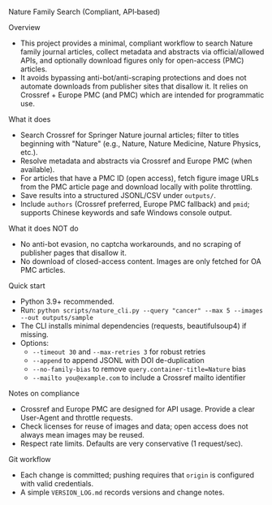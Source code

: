 Nature Family Search (Compliant, API‑based)

Overview
- This project provides a minimal, compliant workflow to search Nature family journal articles, collect metadata and abstracts via official/allowed APIs, and optionally download figures only for open-access (PMC) articles.
- It avoids bypassing anti-bot/anti-scraping protections and does not automate downloads from publisher sites that disallow it. It relies on Crossref + Europe PMC (and PMC) which are intended for programmatic use.

What it does
- Search Crossref for Springer Nature journal articles; filter to titles beginning with "Nature" (e.g., Nature, Nature Medicine, Nature Physics, etc.).
- Resolve metadata and abstracts via Crossref and Europe PMC (when available).
- For articles that have a PMC ID (open access), fetch figure image URLs from the PMC article page and download locally with polite throttling.
- Save results into a structured JSONL/CSV under `outputs/`.
 - Include `authors` (Crossref preferred, Europe PMC fallback) and `pmid`; supports Chinese keywords and safe Windows console output.

What it does NOT do
- No anti-bot evasion, no captcha workarounds, and no scraping of publisher pages that disallow it.
- No download of closed-access content. Images are only fetched for OA PMC articles.

Quick start
- Python 3.9+ recommended.
- Run: `python scripts/nature_cli.py --query "cancer" --max 5 --images --out outputs/sample`
- The CLI installs minimal dependencies (requests, beautifulsoup4) if missing.
- Options:
  - `--timeout 30` and `--max-retries 3` for robust retries
  - `--append` to append JSONL with DOI de-duplication
  - `--no-family-bias` to remove `query.container-title=Nature` bias
  - `--mailto you@example.com` to include a Crossref mailto identifier

Notes on compliance
- Crossref and Europe PMC are designed for API usage. Provide a clear User-Agent and throttle requests.
- Check licenses for reuse of images and data; open access does not always mean images may be reused.
- Respect rate limits. Defaults are very conservative (1 request/sec).

Git workflow
- Each change is committed; pushing requires that `origin` is configured with valid credentials.
- A simple `VERSION_LOG.md` records versions and change notes.
